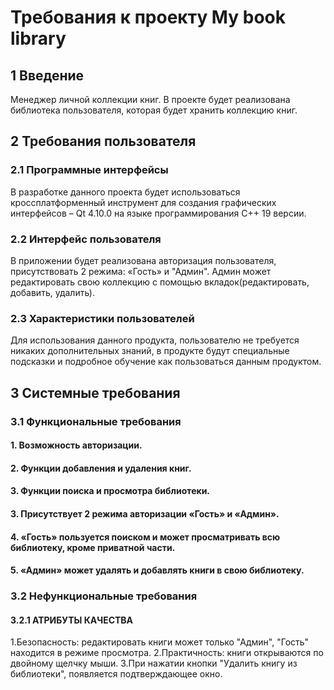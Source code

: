 # Требования к проекту My book library
## 1 Введение
Менеджер личной коллекции книг.
В проекте будет реализована библиотека пользователя, которая будет хранить коллекцию книг.
## 2 Требования пользователя
### 2.1 Программные интерфейсы
В разработке данного проекта будет использоваться кроссплатформенный инструмент для создания графических интерфейсов – Qt 4.10.0 на языке программирования С++ 19 версии.
### 2.2 Интерфейс пользователя
В приложении будет реализована авторизация пользователя, присутствовать 2 режима: «Гость» и "Админ".
Админ может редактировать свою коллекцию с помощью вкладок(редактировать, добавить, удалить).
### 2.3 Характеристики пользователей
Для использования данного продукта, пользователю не требуется никаких дополнительных знаний, в продукте будут специальные подсказки и подробное обучение как пользоваться данным продуктом.
## 3 Системные требования
### 3.1 Функциональные требования
#### 1.	Возможность авторизации.
#### 2.	Функции добавления и удаления книг.
#### 3. Функции поиска и просмотра библиотеки.
#### 3.	Присутствует 2 режима авторизации «Гость» и «Админ». 
#### 4. «Гость» пользуется поиском и может просматривать всю библиотеку, кроме приватной части.
#### 5. «Админ» может удалять и добавлять книги в свою библиотеку.
### 3.2 Нефункциональные требования
#### 3.2.1 АТРИБУТЫ КАЧЕСТВА
1.Безопасность: редактировать книги может только "Админ", "Гость" находится в режиме просмотра.
2.Практичность: книги открываются по двойному щелчку мыши.
3.При нажатии кнопки "Удалить книгу из библиотеки", появляется подтверждающее окно.
